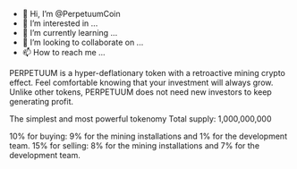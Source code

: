 - 👋 Hi, I’m @PerpetuumCoin
- 👀 I’m interested in ...
- 🌱 I’m currently learning ...
- 💞️ I’m looking to collaborate on ...
- 📫 How to reach me ...

<!---
PerpetuumCoin/PerpetuumCoin is a ✨ special ✨ repository because its `README.md` (this file) appears on your GitHub profile.
You can click the Preview link to take a look at your changes.
--->
PERPETUUM is a hyper-deflationary token with a retroactive mining crypto effect.
Feel comfortable knowing that your investment will always grow. Unlike other tokens, PERPETUUM does not need new investors to keep generating profit.

The simplest and most powerful tokenomy
Total supply: 1,000,000,000

10% for buying: 9% for the mining installations and 1% for the development team.
15% for selling: 8% for the mining installations and 7% for the development team.
